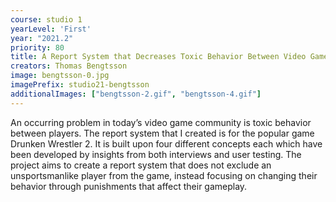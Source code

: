 ```yaml
---
course: studio 1
yearLevel: 'First'
year: "2021.2"
priority: 80
title: A Report System that Decreases Toxic Behavior Between Video Game Players
creators: Thomas Bengtsson
image: bengtsson-0.jpg
imagePrefix: studio21-bengtsson
additionalImages: ["bengtsson-2.gif", "bengtsson-4.gif"]
---
```


An occurring problem in today’s video game community is toxic behavior between players. The report system that I created is for the popular game Drunken Wrestler 2. It is built upon four different concepts each which have been developed by insights from both interviews and user testing. The project aims to create a report system that does not exclude an unsportsmanlike player from the game, instead focusing on changing their behavior through punishments that affect their gameplay.
